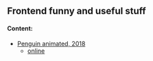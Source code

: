 ## Frontend funny and useful stuff

#### Content:
+ [Penguin animated, 2018](penguin.html)
    - [online](https://ripssr.github.io/penguin_animation/)


